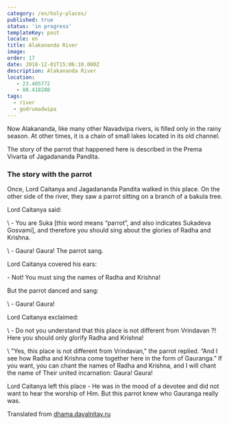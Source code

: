```yaml
---
category: /en/holy-places/
published: true
status: 'in progress'
templateKey: post
locale: en
title: Alakananda River
image:
order: 17
date: 2018-12-01T15:06:10.000Z
description: Alakananda River
location:
   - 23.405772
   - 88.418288
tags:
  - river
  - godrumadwipa
---
```

Now Alakananda, like many other Navadvipa rivers, is filled only in the rainy season. At other times, it is a chain of small lakes located in its old channel.

The story of the parrot that happened here is described in the Prema Vivarta of Jagadananda Pandita.

### The story with the parrot
Once, Lord Caitanya and Jagadananda Pandita walked in this place. On the other side of the river, they saw a parrot sitting on a branch of a bakula tree.

Lord Caitanya said:

\ - You are Suka [this word means “parrot”, and also indicates Sukadeva Gosvami], and therefore you should sing about the glories of Radha and Krishna.

\ - Gaura! Gaura! The parrot sang.

Lord Caitanya covered his ears:

\- Not! You must sing the names of Radha and Krishna!

But the parrot danced and sang:

\ - Gaura! Gaura!

Lord Caitanya exclaimed:

\ - Do not you understand that this place is not different from Vrindavan ?! Here you should only glorify Radha and Krishna!

\ "Yes, this place is not different from Vrindavan," the parrot replied. “And I see how Radha and Krishna come together here in the form of Gauranga.” If you want, you can chant the names of Radha and Krishna, and I will chant the name of Their united incarnation: Gaura! Gaura!

Lord Caitanya left this place - He was in the mood of a devotee and did not want to hear the worship of Him. But this parrot knew who Gauranga really was.

Translated from [dhama.dayalnitay.ru](http://dhama.dayalnitay.ru/)

<tbd locale="en" url="mailto:haribol@mayapur.live"></tbd>
